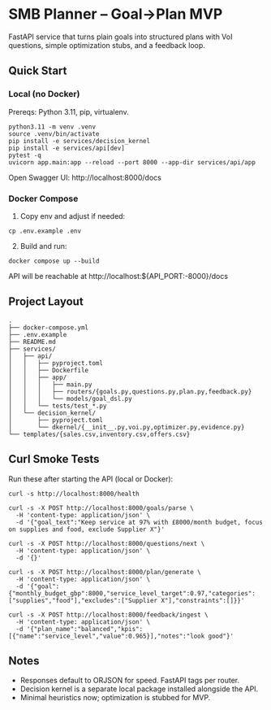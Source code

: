 # SMB Planner – Goal→Plan MVP

FastAPI service that turns plain goals into structured plans with VoI questions, simple optimization stubs, and a feedback loop.

## Quick Start

### Local (no Docker)

Prereqs: Python 3.11, pip, virtualenv.

```
python3.11 -m venv .venv
source .venv/bin/activate
pip install -e services/decision_kernel
pip install -e services/api[dev]
pytest -q
uvicorn app.main:app --reload --port 8000 --app-dir services/api/app
```

Open Swagger UI: http://localhost:8000/docs

### Docker Compose

1) Copy env and adjust if needed:

```
cp .env.example .env
```

2) Build and run:

```
docker compose up --build
```

API will be reachable at http://localhost:${API_PORT:-8000}/docs

## Project Layout

```
.
├── docker-compose.yml
├── .env.example
├── README.md
├── services/
│   ├── api/
│   │   ├── pyproject.toml
│   │   ├── Dockerfile
│   │   ├── app/
│   │   │   ├── main.py
│   │   │   ├── routers/{goals.py,questions.py,plan.py,feedback.py}
│   │   │   └── models/goal_dsl.py
│   │   └── tests/test_*.py
│   └── decision_kernel/
│       ├── pyproject.toml
│       └── dkernel/{__init__.py,voi.py,optimizer.py,evidence.py}
└── templates/{sales.csv,inventory.csv,offers.csv}
```

## Curl Smoke Tests

Run these after starting the API (local or Docker):

```
curl -s http://localhost:8000/health

curl -s -X POST http://localhost:8000/goals/parse \
  -H 'content-type: application/json' \
  -d '{"goal_text":"Keep service at 97% with £8000/month budget, focus on supplies and food, exclude Supplier X"}'

curl -s -X POST http://localhost:8000/questions/next \
  -H 'content-type: application/json' \
  -d '{}'

curl -s -X POST http://localhost:8000/plan/generate \
  -H 'content-type: application/json' \
  -d '{"goal":{"monthly_budget_gbp":8000,"service_level_target":0.97,"categories":["supplies","food"],"excludes":["Supplier X"],"constraints":[]}}'

curl -s -X POST http://localhost:8000/feedback/ingest \
  -H 'content-type: application/json' \
  -d '{"plan_name":"balanced","kpis":[{"name":"service_level","value":0.965}],"notes":"look good"}'
```

## Notes

- Responses default to ORJSON for speed. FastAPI tags per router.
- Decision kernel is a separate local package installed alongside the API.
- Minimal heuristics now; optimization is stubbed for MVP.

